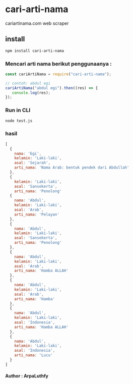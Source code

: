# cari-arti-nama
cariartinama.com web scraper

## install
```bash
npm install cari-arti-nama
```

### Mencari arti nama berikut penggunaanya :
```js
const cariArtiNama = require("cari-arti-nama");

// contoh: abdul egi
cariArtiNama("abdul egi").then((res) => {
   console.log(res);
});
```
### Run in CLI
```bash
node test.js
```

### hasil
```js
[
  {
    nama: 'Egi',
    kelamin: 'Laki-laki',
    asal: 'Sejarah',
    arti_nama: 'Nama Arab: bentuk pendek dari Abdullah'
  },
  {                                                                        nama: 'Abdul',
    kelamin: 'Laki-laki',
    asal: 'Sansekerta',
    arti_nama: 'Penolong'                                                },
  {
    nama: 'Abdul',
    kelamin: 'Laki-laki',
    asal: 'Arab',
    arti_nama: 'Pelayan'
  },
  {
    nama: 'Abdul',
    kelamin: 'Laki-laki',
    asal: 'Sansekerta',
    arti_nama: 'Penolong'
  },
  {
    nama: 'Abdul',
    kelamin: 'Laki-laki',
    asal: 'Arab',
    arti_nama: 'Hamba ALLAH'
  },
  {
    nama: 'Abdul',
    kelamin: 'Laki-laki',
    asal: 'Arab',
    arti_nama: 'Hamba'
  },
  {
    nama: 'Abdul',
    kelamin: 'Laki-laki',
    asal: 'Indonesia',
    arti_nama: 'Hamba ALLAH'
  },
  {
    nama: 'Abdul',
    kelamin: 'Laki-laki',
    asal: 'Indonesia',
    arti_nama: 'Lucu'
  }
]
```

#### Author : ArpaLuthfy
